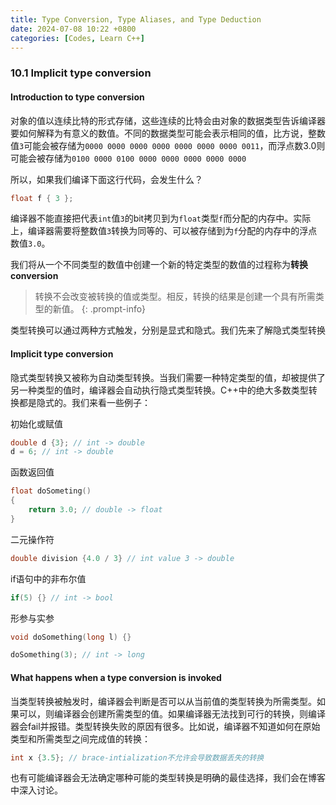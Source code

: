 ```yaml
---
title: Type Conversion, Type Aliases, and Type Deduction
date: 2024-07-08 10:22 +0800
categories: [Codes, Learn C++]
---
```


### 10.1 Implicit type conversion

#### Introduction to type conversion

对象的值以连续比特的形式存储，这些连续的比特会由对象的数据类型告诉编译器要如何解释为有意义的数值。不同的数据类型可能会表示相同的值，比方说，整数值`3`可能会被存储为`0000 0000 0000 0000 0000 0000 0000 0011`，而浮点数3.0则可能会被存储为`0100 0000 0100 0000 0000 0000 0000 0000`

所以，如果我们编译下面这行代码，会发生什么？

```c++
float f { 3 };
```

编译器不能直接把代表`int`值`3`的bit拷贝到为`float`类型`f`而分配的内存中。实际上，编译器需要将整数值`3`转换为同等的、可以被存储到为`f`分配的内存中的浮点数值`3.0`。

我们将从一个不同类型的数值中创建一个新的特定类型的数值的过程称为**转换conversion**

> 转换不会改变被转换的值或类型。相反，转换的结果是创建一个具有所需类型的新值。
{: .prompt-info}

类型转换可以通过两种方式触发，分别是显式和隐式。我们先来了解隐式类型转换

#### Implicit type conversion

隐式类型转换又被称为自动类型转换。当我们需要一种特定类型的值，却被提供了另一种类型的值时，编译器会自动执行隐式类型转换。C++中的绝大多数类型转换都是隐式的。我们来看一些例子：

初始化或赋值

```c++
double d {3}; // int -> double
d = 6; // int -> double
```

函数返回值


```c++
float doSometing()
{
	return 3.0; // double -> float
}
```

二元操作符

```c++
double division {4.0 / 3} // int value 3 -> double
```

if语句中的非布尔值

```c++
if(5) {} // int -> bool
```

形参与实参

```c++
void doSomething(long l) {}

doSomething(3); // int -> long
```

#### What happens when a type conversion is invoked

当类型转换被触发时，编译器会判断是否可以从当前值的类型转换为所需类型。如果可以，则编译器会创建所需类型的值。如果编译器无法找到可行的转换，则编译器会fail并报错。类型转换失败的原因有很多。比如说，编译器不知道如何在原始类型和所需类型之间完成值的转换：

```c++
int x {3.5}; // brace-intialization不允许会导致数据丢失的转换
```

也有可能编译器会无法确定哪种可能的类型转换是明确的最佳选择，我们会在博客中深入讨论。
